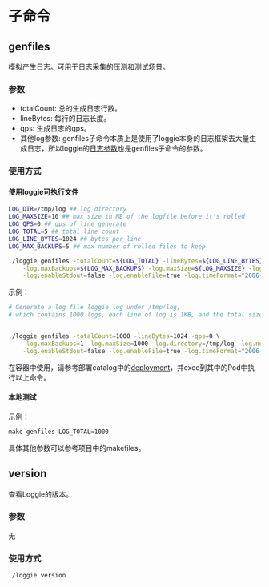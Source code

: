# 子命令

## genfiles
模拟产生日志。可用于日志采集的压测和测试场景。

### 参数

- totalCount: 总的生成日志行数。
- lineBytes: 每行的日志长度。
- qps: 生成日志的qps。
- 其他log参数: genfiles子命令本质上是使用了loggie本身的日志框架去大量生成日志，所以loggie的[日志参数](./args.md#日志参数)也是genfiles子命令的参数。

### 使用方式

#### 使用loggie可执行文件

```bash
LOG_DIR=/tmp/log ## log directory
LOG_MAXSIZE=10 ## max size in MB of the logfile before it's rolled
LOG_QPS=0 ## qps of line generate
LOG_TOTAL=5 ## total line count
LOG_LINE_BYTES=1024 ## bytes per line
LOG_MAX_BACKUPS=5 ## max number of rolled files to keep

./loggie genfiles -totalCount=${LOG_TOTAL} -lineBytes=${LOG_LINE_BYTES} -qps=${LOG_QPS} \
	-log.maxBackups=${LOG_MAX_BACKUPS} -log.maxSize=${LOG_MAXSIZE} -log.directory=${LOG_DIR} -log.noColor=true \
	-log.enableStdout=false -log.enableFile=true -log.timeFormat="2006-01-02 15:04:05.000"

```

示例：
```bash
# Generate a log file loggie.log under /tmp/log, 
# which contains 1000 logs, each line of log is 1KB, and the total size is about 1.1MB


./loggie genfiles -totalCount=1000 -lineBytes=1024 -qps=0 \
	-log.maxBackups=1 -log.maxSize=1000 -log.directory=/tmp/log -log.noColor=true \
	-log.enableStdout=false -log.enableFile=true -log.timeFormat="2006-01-02 15:04:05.000"
```

在容器中使用，请参考部署catalog中的[deployment](https://github.com/loggie-io/catalog/tree/main/common/genfiles)，并exec到其中的Pod中执行以上命令。

#### 本地测试

示例：

```makefile
make genfiles LOG_TOTAL=1000
```
具体其他参数可以参考项目中的makefiles。




## version
查看Loggie的版本。

### 参数
无

### 使用方式

```bash
./loggie version
```